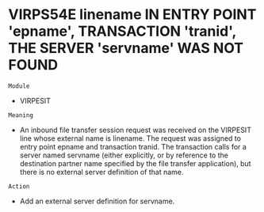 # VIRPS54E linename IN ENTRY POINT 'epname', TRANSACTION 'tranid', THE SERVER 'servname' WAS NOT FOUND

`Module`
- VIRPESIT

`Meaning`
- An inbound file transfer session request was received on the VIRPESIT line whose external name is linename.       The request was assigned to entry point epname and transaction tranid. The transaction calls for a server named servname (either explicitly, or by reference to the destination partner name specified by the file transfer application), but there is no external server definition of that name.

`Action`
- Add an external server definition for servname.
